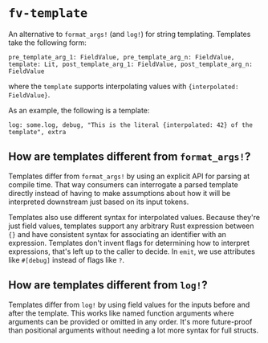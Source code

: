 # `fv-template`

An alternative to `format_args!` (and `log!`) for string templating. Templates take the following form:

```
pre_template_arg_1: FieldValue, pre_template_arg_n: FieldValue, template: Lit, post_template_arg_1: FieldValue, post_template_arg_n: FieldValue
```

where the `template` supports interpolating values with `{interpolated: FieldValue}`.

As an example, the following is a template:

```
log: some.log, debug, "This is the literal {interpolated: 42} of the template", extra
```

## How are templates different from `format_args!`?

Templates differ from `format_args!` by using an explicit API for parsing at compile time. That way consumers can interrogate a parsed template directly instead of having to make assumptions about how it will be interpreted downstream just based on its input tokens.

Templates also use different syntax for interpolated values. Because they're just field values, templates support any arbitrary Rust expression between `{}` and have consistent syntax for associating an identifier with an expression. Templates don't invent flags for determining how to interpret expressions, that's left up to the caller to decide. In `emit`, we use attributes like `#[debug]` instead of flags like `?`.

## How are templates different from `log!`?

Templates differ from `log!` by using field values for the inputs before and after the template. This works like named function arguments where arguments can be provided or omitted in any order. It's more future-proof than positional arguments without needing a lot more syntax for full structs.
